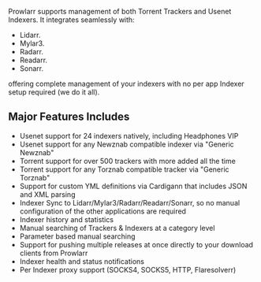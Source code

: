 <Slide>
    <Image appId="prowlarr" path="metadata/screenshot.png" />
</Slide>


Prowlarr supports management of both Torrent Trackers and Usenet Indexers. It integrates seamlessly with:

-  Lidarr.
-  Mylar3.
-  Radarr.
-  Readarr.
-  Sonarr.

offering complete management of your indexers with no per app Indexer setup required (we do it all).

## Major Features Includes

- Usenet support for 24 indexers natively, including Headphones VIP
- Usenet support for any Newznab compatible indexer via "Generic Newznab"
- Torrent support for over 500 trackers with more added all the time
- Torrent support for any Torznab compatible tracker via "Generic Torznab"
- Support for custom YML definitions via Cardigann that includes JSON and XML parsing
- Indexer Sync to Lidarr/Mylar3/Radarr/Readarr/Sonarr, so no manual configuration of the other applications are required
- Indexer history and statistics
- Manual searching of Trackers & Indexers at a category level
- Parameter based manual searching
- Support for pushing multiple releases at once directly to your download clients from Prowlarr
- Indexer health and status notifications
- Per Indexer proxy support (SOCKS4, SOCKS5, HTTP, Flaresolverr)
